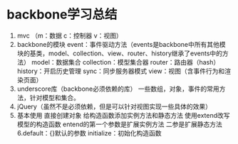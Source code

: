 ﻿
# backbone学习总结

 1. mvc （m：数据 c：控制器 v：视图）
 2. backbone的模块
    event：事件驱动方法（events是backbone中所有其他模块的基类，model、collection、view、router、history继承了events中的方法）
    model：数据集合
    collection：模型集合器
    router：路由器（hash）
    history：开启历史管理
    sync：同步服务器模式
    view：视图（含事件行为和渲染页面）
 3. underscore库（backbone必须依赖的库）
    一些数组，对象，事件的常用方法，针对模型和集合。
 4. jQuery（虽然不是必须依赖，但是可以针对视图实现一些具体的效果）
 5. 基本使用
    直接创建对象
    给构造函数添加实例方法和静态方法
        使用extend改写模型的构造函数
        entend的第一个参数是扩展实例方法
        二参是扩展静态方法
 6.default：{}默认的参数
    initialize：初始化构造函数

     